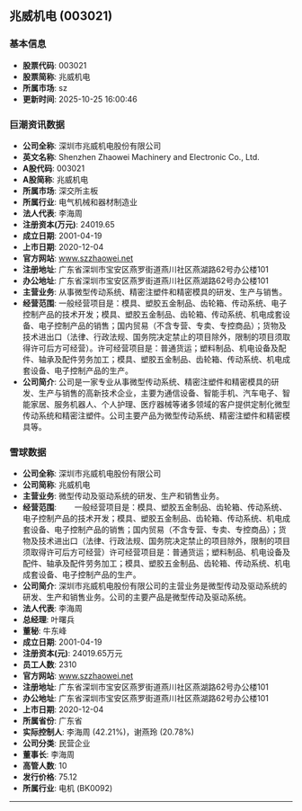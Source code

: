 ## 兆威机电 (003021)

### 基本信息

- **股票代码**: 003021
- **股票简称**: 兆威机电
- **所属市场**: sz
- **更新时间**: 2025-10-25 16:00:46

### 巨潮资讯数据

- **公司全称**: 深圳市兆威机电股份有限公司
- **英文名称**: Shenzhen Zhaowei Machinery and Electronic Co., Ltd.
- **A股代码**: 003021
- **A股简称**: 兆威机电
- **所属市场**: 深交所主板
- **所属行业**: 电气机械和器材制造业
- **法人代表**: 李海周
- **注册资本(万元)**: 24019.65
- **成立日期**: 2001-04-19
- **上市日期**: 2020-12-04
- **官方网站**: www.szzhaowei.net
- **注册地址**: 广东省深圳市宝安区燕罗街道燕川社区燕湖路62号办公楼101
- **办公地址**: 广东省深圳市宝安区燕罗街道燕川社区燕湖路62号办公楼101
- **主营业务**: 从事微型传动系统、精密注塑件和精密模具的研发、生产与销售。
- **经营范围**: 一般经营项目是：模具、塑胶五金制品、齿轮箱、传动系统、电子控制产品的技术开发；模具、塑胶五金制品、齿轮箱、传动系统、机电成套设备、电子控制产品的销售；国内贸易（不含专营、专卖、专控商品）；货物及技术进出口（法律、行政法规、国务院决定禁止的项目除外，限制的项目须取得许可后方可经营）。许可经营项目是：普通货运；塑料制品、机电设备及配件、轴承及配件劳务加工；模具、塑胶五金制品、齿轮箱、传动系统、机电成套设备、电子控制产品的生产。
- **公司简介**: 公司是一家专业从事微型传动系统、精密注塑件和精密模具的研发、生产与销售的高新技术企业，主要为通信设备、智能手机、汽车电子、智能家居、服务机器人、个人护理、医疗器械等诸多领域的客户提供定制化微型传动系统和精密注塑件。公司主要产品为微型传动系统、精密注塑件和精密模具等。

### 雪球数据

- **公司全称**: 深圳市兆威机电股份有限公司
- **公司简称**: 兆威机电
- **主营业务**: 微型传动及驱动系统的研发、生产和销售业务。
- **经营范围**: 　　一般经营项目是：模具、塑胶五金制品、齿轮箱、传动系统、电子控制产品的技术开发；模具、塑胶五金制品、齿轮箱、传动系统、机电成套设备、电子控制产品的销售；国内贸易（不含专营、专卖、专控商品）；货物及技术进出口（法律、行政法规、国务院决定禁止的项目除外，限制的项目须取得许可后方可经营）许可经营项目是：普通货运；塑料制品、机电设备及配件、轴承及配件劳务加工；模具、塑胶五金制品、齿轮箱、传动系统、机电成套设备、电子控制产品的生产。
- **公司简介**: 深圳市兆威机电股份有限公司的主营业务是微型传动及驱动系统的研发、生产和销售业务。公司的主要产品是微型传动及驱动系统。
- **法人代表**: 李海周
- **总经理**: 叶曙兵
- **董秘**: 牛东峰
- **成立日期**: 2001-04-19
- **注册资本(元)**: 24019.65万元
- **员工人数**: 2310
- **官方网站**: www.szzhaowei.net
- **注册地址**: 广东省深圳市宝安区燕罗街道燕川社区燕湖路62号办公楼101
- **办公地址**: 广东省深圳市宝安区燕罗街道燕川社区燕湖路62号办公楼101
- **上市日期**: 2020-12-04
- **所属省份**: 广东省
- **实际控制人**: 李海周 (42.21%)，谢燕玲 (20.78%)
- **公司分类**: 民营企业
- **董事长**: 李海周
- **高管人数**: 10
- **发行价格**: 75.12
- **所属行业**: 电机 (BK0092)

---